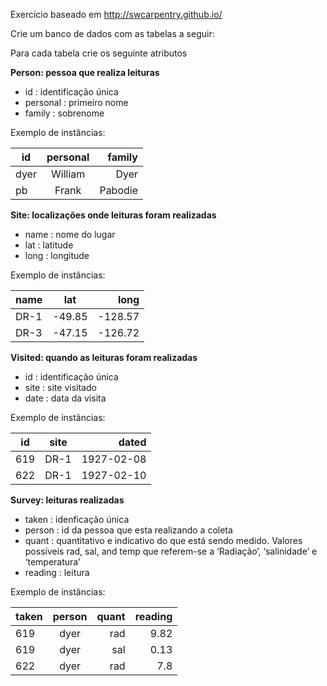 Exercício baseado em http://swcarpentry.github.io/

Crie um banco de dados com as tabelas a seguir:

Para cada tabela crie os seguinte atributos

**Person: pessoa que realiza leituras** 

* id : identificação única	
* personal	: primeiro nome
* family : sobrenome

Exemplo de instâncias:

|id	|personal	|family|
|----------|:-------------:|------:|
dyer	| William	| Dyer|
pb	| Frank	| Pabodie |

**Site: localizações onde leituras foram realizadas** 

* name : nome do lugar	
* lat	 : latitude
* long : longitude

Exemplo de instâncias:

|name|	lat|	long|
|----------|:-------------:|------:|
|DR-1	|-49.85	|-128.57
|DR-3|	-47.15|	-126.72

**Visited: quando as leituras foram realizadas** 

* id : identificação única	
* site	: site visitado
* date : data da visita

Exemplo de instâncias:

|id	|site|	dated|
|----------|:-------------:|------:|
|619	|DR-1	|1927-02-08 |
|622	|DR-1	|1927-02-10 |

**Survey: leituras realizadas** 

* taken	: idenficação única
* person	: id da pessoa que esta realizando a coleta 
* quant	 : quantitativo e indicativo do que está sendo medido. Valores possíveis rad, sal, and temp que referem-se a ‘Radiação’, ‘salinidade’ e ‘temperatura’
* reading : leitura 

Exemplo de instâncias:

|taken|	person	|quant|	reading|
|----------|:-------------:|------:|------:|
|619|	dyer|	rad|	9.82 |
|619	|dyer	|sal	|0.13 |
|622	|dyer|	rad	|7.8 |
